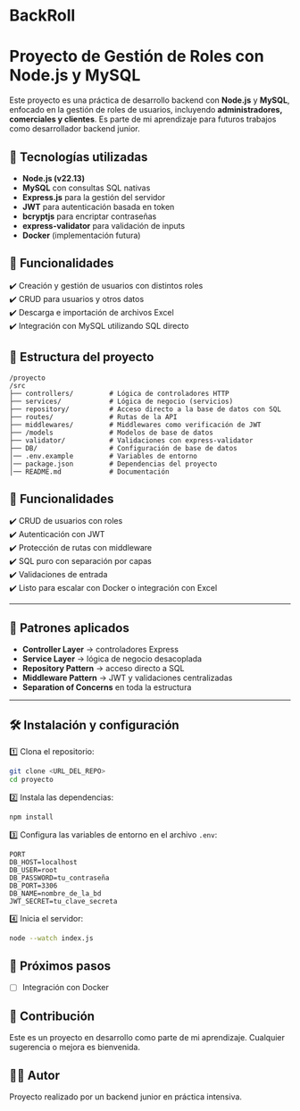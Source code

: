 # BackRoll

# Proyecto de Gestión de Roles con Node.js y MySQL

Este proyecto es una práctica de desarrollo backend con **Node.js** y **MySQL**, enfocado en la gestión de roles de usuarios, incluyendo **administradores, comerciales y clientes**. Es parte de mi aprendizaje para futuros trabajos como desarrollador backend junior.

## 🚀 Tecnologías utilizadas

- **Node.js (v22.13)**
- **MySQL** con consultas SQL nativas
- **Express.js** para la gestión del servidor
- **JWT** para autenticación basada en token
- **bcryptjs** para encriptar contraseñas
- **express-validator** para validación de inputs
- **Docker** (implementación futura)

## 📌 Funcionalidades

✔️ Creación y gestión de usuarios con distintos roles  
✔️ CRUD para usuarios y otros datos  
✔️ Descarga e importación de archivos Excel  
✔️ Integración con MySQL utilizando SQL directo

## 📂 Estructura del proyecto

```
/proyecto
/src
├── controllers/         # Lógica de controladores HTTP
├── services/            # Lógica de negocio (servicios)
├── repository/          # Acceso directo a la base de datos con SQL
├── routes/              # Rutas de la API
├── middlewares/         # Middlewares como verificación de JWT
├── /models              # Modelos de base de datos
├── validator/           # Validaciones con express-validator
├── DB/                  # Configuración de base de datos
│── .env.example         # Variables de entorno
│── package.json         # Dependencias del proyecto
│── README.md            # Documentación
```

## 📌 Funcionalidades

✔️ CRUD de usuarios con roles  
✔️ Autenticación con JWT  
✔️ Protección de rutas con middleware  
✔️ SQL puro con separación por capas  
✔️ Validaciones de entrada  
✔️ Listo para escalar con Docker o integración con Excel

---

## 🧠 Patrones aplicados

- **Controller Layer** → controladores Express
- **Service Layer** → lógica de negocio desacoplada
- **Repository Pattern** → acceso directo a SQL
- **Middleware Pattern** → JWT y validaciones centralizadas
- **Separation of Concerns** en toda la estructura

---

## 🛠 Instalación y configuración

1️⃣ Clona el repositorio:

```bash
git clone <URL_DEL_REPO>
cd proyecto
```

2️⃣ Instala las dependencias:

```bash
npm install
```

3️⃣ Configura las variables de entorno en el archivo `.env`:

```
PORT
DB_HOST=localhost
DB_USER=root
DB_PASSWORD=tu_contraseña
DB_PORT=3306
DB_NAME=nombre_de_la_bd
JWT_SECRET=tu_clave_secreta
```

4️⃣ Inicia el servidor:

```bash
node --watch index.js
```

## 🔧 Próximos pasos

- [ ] Integración con Docker

## 🤝 Contribución

Este es un proyecto en desarrollo como parte de mi aprendizaje. Cualquier sugerencia o mejora es bienvenida.

## 👨‍💻 Autor

Proyecto realizado por un backend junior en práctica intensiva.


